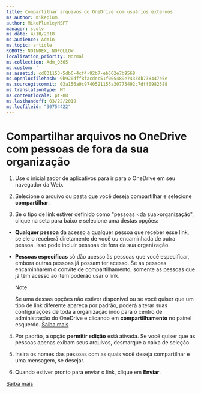 ```yaml
---
title: Compartilhar arquivos do OneDrive com usuários externos
ms.author: mikeplum
author: MikePlumleyMSFT
manager: scotv
ms.date: 4/10/2018
ms.audience: Admin
ms.topic: article
ROBOTS: NOINDEX, NOFOLLOW
localization_priority: Normal
ms.collection: Adm_O365
ms.custom: ''
ms.assetid: cd031153-5db6-4cf4-92b7-eb562e7b9568
ms.openlocfilehash: 9b920dff8facdec51f005489e7433db738447e5e
ms.sourcegitcommit: 03a156a9c9740521155a30775492c7dff0982588
ms.translationtype: MT
ms.contentlocale: pt-BR
ms.lasthandoff: 03/22/2019
ms.locfileid: "30754422"
---
```

# <a name="share-files-in-onedrive-with-people-outside-your-organization"></a>Compartilhar arquivos no OneDrive com pessoas de fora da sua organização

1. Use o inicializador de aplicativos para ir para o OneDrive em seu navegador da Web. 
    
2. Selecione o arquivo ou pasta que você deseja compartilhar e selecione **compartilhar**. 
    
3. Se o tipo de link estiver definido como "pessoas \<da sua\>organização", clique na seta para baixo e selecione uma destas opções: 
    
  - **Qualquer pessoa** dá acesso a qualquer pessoa que receber esse link, se ele o receberá diretamente de você ou encaminhada de outra pessoa. Isso pode incluir pessoas de fora da sua organização. 
    
  - **Pessoas específicas** só dão acesso às pessoas que você especificar, embora outras pessoas já possam ter acesso. Se as pessoas encaminharem o convite de compartilhamento, somente as pessoas que já têm acesso ao item poderão usar o link. 
    
    > [!NOTE]
    > Se uma dessas opções não estiver disponível ou se você quiser que um tipo de link diferente apareça por padrão, poderá alterar suas configurações de toda a organização indo para o centro de administração do OneDrive e clicando em **compartilhamento** no painel esquerdo. [Saiba mais](https://go.microsoft.com/fwlink/?linkid=871961)
  
4. Por padrão, a opção **permitir edição** está ativada. Se você quiser que as pessoas apenas exibam seus arquivos, desmarque a caixa de seleção. 
    
5. Insira os nomes das pessoas com as quais você deseja compartilhar e uma mensagem, se desejar.
    
6. Quando estiver pronto para enviar o link, clique em **Enviar**. 
    
[Saiba mais](https://go.microsoft.com/fwlink/?linkid=871861)
  

